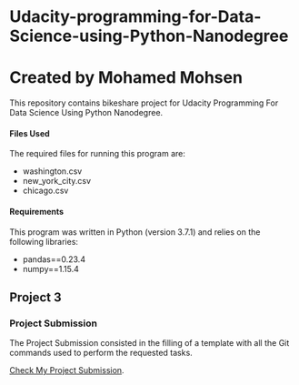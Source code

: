 # Udacity-programming-for-Data-Science-using-Python-Nanodegree


# Created by Mohamed Mohsen

This repository contains bikeshare project for Udacity Programming For Data Science Using Python Nanodegree.

#### Files Used

The required files for running this program are: 

* washington.csv
* new_york_city.csv
* chicago.csv

#### Requirements
This program was written in Python (version 3.7.1) and relies on the following libraries:

* pandas==0.23.4
* numpy==1.15.4

## Project 3


### Project Submission

The Project Submission consisted in the filling of a template with all the Git commands used to perform the requested tasks.

[Check My Project Submission](https://github.com/mohamed0128/programming-for-data-science-nanodegree/blob/main/Git%20Commands%20Documentation.pdf).

